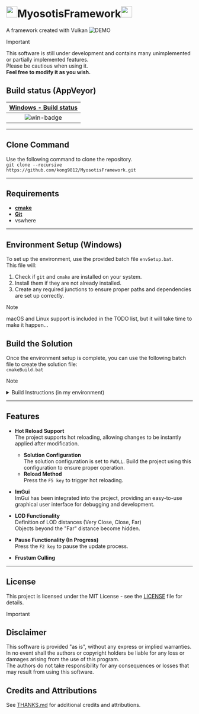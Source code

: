 # <img src="https://github.com/user-attachments/assets/a8c13339-e5bf-4402-951f-7e1998412b93" width="30">MyosotisFramework<img src="https://github.com/user-attachments/assets/a8c13339-e5bf-4402-951f-7e1998412b93" width="30">
A framework created with Vulkan
![DEMO](https://github.com/user-attachments/assets/32ac263e-6dde-4ed3-b8a2-3e1ea7108016)

> [!IMPORTANT]
> This software is still under development and contains many unimplemented or partially implemented features.  
> Please be cautious when using it.  
> **Feel free to modify it as you wish.**

## Build status (AppVeyor)
| [Windows - Build status][win-link] |
| :--------------------------------: |
|           ![win-badge]             |

[win-badge]: https://ci.appveyor.com/api/projects/status/6tr51vx4415hflfo/branch/main?svg=true "AppVeyor build status"
[win-link]:  https://ci.appveyor.com/project/kong9812/myosotisframework/branch/main "AppVeyor build status"

---

## Clone Command
Use the following command to clone the repository.  
```git clone --recursive https://github.com/kong9812/MyosotisFramework.git```

---

## Requirements
- **[cmake](https://cmake.org)**
- **[Git](https://git-scm.com)**
- vswhere

---

## Environment Setup (Windows)
To set up the environment, use the provided batch file `envSetup.bat`.  
This file will:
1. Check if `git` and `cmake` are installed on your system.
2. Install them if they are not already installed.
3. Create any required junctions to ensure proper paths and dependencies are set up correctly.  

> [!NOTE]
> macOS and Linux support is included in the TODO list, but it will take time to make it happen…

## Build the Solution
Once the environment setup is complete, you can use the following batch file to create the solution file:  
`cmakeBuild.bat`

> [!NOTE]
> <details>
>   <summary>Build Instructions (in my environment)</summary>
> 
>   To build the project in my environment, follow these steps:
> 
>   1. Run `envSetup.bat` to set up the environment.
>   2. Run `cmakeBuild.bat` to configure the project with CMake.
>   3. Run `buildAllShaders.bat` to build all the shaders.
>   4. Open the solution by double-clicking `bin/MyosotisFW.sln` (Visual Studio 2022).
>   5. In Solution Explorer, set `MyosotisFW` as the startup project.
>   6. Choose the solution configuration (Debug/FWDLL/Release) and build & run the project.
> 
>   These steps are just what works for me. If you have any issues, feel free to reach out!
> </details>

---

## Features
- **Hot Reload Support**  
  The project supports hot reloading, allowing changes to be instantly applied after modification.   
  - **Solution Configuration**  
    The solution configuration is set to `FWDLL`. Build the project using this configuration to ensure proper operation.
  - **Reload Method**  
    Press the `F5 key` to trigger hot reloading.

- **ImGui**  
  ImGui has been integrated into the project, providing an easy-to-use graphical user interface for debugging and development.

- **LOD Functionality**  
  Definition of LOD distances (Very Close, Close, Far)  
  Objects beyond the "Far" distance become hidden.

- **Pause Functionality (In Progress)**  
  Press the `F2 key` to pause the update process.

- **Frustum Culling**  

---

## License
This project is licensed under the MIT License - see the [LICENSE](LICENSE) file for details.
> [!IMPORTANT]
> ## Disclaimer
> This software is provided "as is", without any express or implied warranties.  
> In no event shall the authors or copyright holders be liable for any loss or damages arising from the use of this program.  
> The authors do not take responsibility for any consequences or losses that may result from using this software.

## Credits and Attributions
See [THANKS.md](THANKS.md) for additional credits and attributions.
